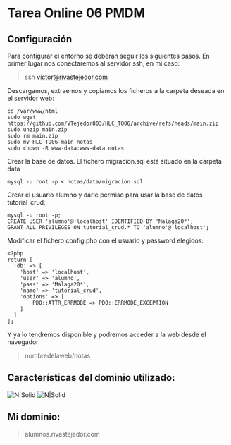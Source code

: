 # Tarea Online 06 PMDM

## Configuración

Para configurar el entorno se deberán seguir los siguientes pasos. En primer lugar nos conectaremos al servidor ssh, en mi caso:

> ssh victor@rivastejedor.com

Descargamos, extraemos y copiamos los ficheros a la carpeta deseada en el servidor web:

``` 
cd /var/www/html
sudo wget https://github.com/VTejedor803/HLC_TO06/archive/refs/heads/main.zip
sudo unzip main.zip
sudo rm main.zip
sudo mv HLC_TO06-main notas
sudo chown -R www-data:www-data notas
```

Crear la base de datos. El fichero migracion.sql está situado en la carpeta data

``` 
mysql -u root -p < notas/data/migracion.sql
```

Crear el usuario alumno y darle permiso para usar la base de datos tutorial_crud:

``` 
mysql -u root -p;
CREATE USER 'alumno'@'localhost' IDENTIFIED BY 'Malaga20*';
GRANT ALL PRIVILEGES ON tutorial_crud.* TO 'alumno'@'localhost';
```

Modificar el fichero config.php con el usuario y password elegidos:

```
<?php
return [
  'db' => [
    'host' => 'localhost',
    'user' => 'alumno',
    'pass' => 'Malaga20*',
    'name' => 'tutorial_crud',
    'options' => [
        PDO::ATTR_ERRMODE => PDO::ERRMODE_EXCEPTION
    ]
  ]
];
```

Y ya lo tendremos disponible y podremos acceder a la web desde el navegador

>	nombredelaweb/notas


## Características del dominio utilizado:

![N|Solid](https://i.gyazo.com/7ea3729079ecde06a5898da863bf7745.png)
![N|Solid](https://i.gyazo.com/68512af44eb27ac0484b8dc7be6150a4.png)

## Mi dominio:

>	alumnos.rivastejedor.com


